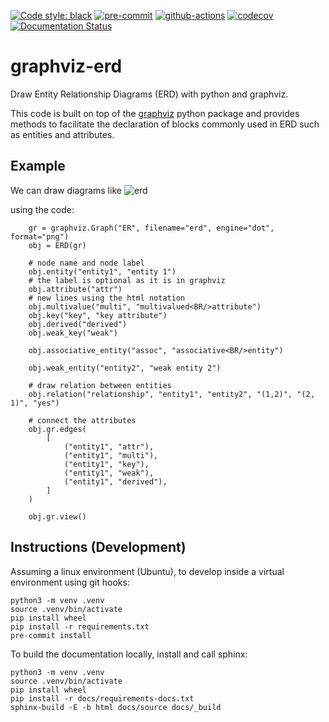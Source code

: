 [![Code style: black](https://img.shields.io/badge/code%20style-black-000000.svg)](https://github.com/psf/black)
[![pre-commit](https://img.shields.io/badge/pre--commit-enabled-brightgreen?logo=pre-commit&logoColor=white)](https://github.com/pre-commit/pre-commit)
[![github-actions](https://github.com/mashi/codecov-validator/actions/workflows/ci.yml/badge.svg)](https://github.com/mashi/graphviz-erd/actions)
[![codecov](https://codecov.io/gh/mashi/graphviz-erd/branch/main/graph/badge.svg?token=MR7OATF18B)](https://codecov.io/gh/mashi/graphviz-erd)
[![Documentation Status](https://readthedocs.org/projects/graphviz-erd/badge/?version=latest)](https://graphviz-erd.readthedocs.io/en/latest/?badge=latest)

# graphviz-erd

Draw Entity Relationship Diagrams (ERD) with python and graphviz.

This code is built on top of the [graphviz](https://pypi.org/project/graphviz/) python package and provides methods to facilitate the declaration of blocks commonly used in ERD such as entities and attributes.


## Example

We can draw diagrams like
![erd](https://media.githubusercontent.com/media/mashi/graphviz-erd/main/fig/erd.png)
<!--
Link to the image because it was not showing in pypi.org.
To obtain the link:
1. Go to the image address in the Github repository.
2. right click on the image and select 'Copy Image Link'
-->

using the code:
```
    gr = graphviz.Graph("ER", filename="erd", engine="dot", format="png")
    obj = ERD(gr)

    # node name and node label
    obj.entity("entity1", "entity 1")
    # the label is optional as it is in graphviz
    obj.attribute("attr")
    # new lines using the html notation
    obj.multivalue("multi", "multivalued<BR/>attribute")
    obj.key("key", "key attribute")
    obj.derived("derived")
    obj.weak_key("weak")

    obj.associative_entity("assoc", "associative<BR/>entity")

    obj.weak_entity("entity2", "weak entity 2")

    # draw relation between entities
    obj.relation("relationship", "entity1", "entity2", "(1,2)", "(2, 1)", "yes")

    # connect the attributes
    obj.gr.edges(
        [
            ("entity1", "attr"),
            ("entity1", "multi"),
            ("entity1", "key"),
            ("entity1", "weak"),
            ("entity1", "derived"),
        ]
    )

    obj.gr.view()
```


## Instructions (Development)

Assuming a linux environment (Ubuntu), to develop inside a virtual environment using git hooks:
```
python3 -m venv .venv
source .venv/bin/activate
pip install wheel
pip install -r requirements.txt
pre-commit install
```

To build the documentation locally, install and call sphinx:
```
python3 -m venv .venv
source .venv/bin/activate
pip install wheel
pip install -r docs/requirements-docs.txt
sphinx-build -E -b html docs/source docs/_build
```
